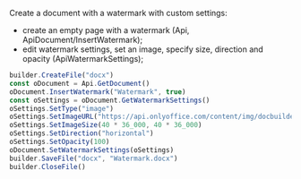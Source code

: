 Create a document with a watermark with custom settings:

* create an empty page with a watermark (Api, ApiDocument/InsertWatermark);
* edit watermark settings, set an image, specify size, direction and opacity (ApiWatermarkSettings);

```js document-builder={"documentType": "word", "editorConfig": {"customization": {"zoom": 60}}}
builder.CreateFile("docx")
const oDocument = Api.GetDocument()
oDocument.InsertWatermark("Watermark", true)
const oSettings = oDocument.GetWatermarkSettings()
oSettings.SetType("image")
oSettings.SetImageURL("https://api.onlyoffice.com/content/img/docbuilder/examples/onlyoffice_logo.png")
oSettings.SetImageSize(40 * 36_000, 40 * 36_000)
oSettings.SetDirection("horizontal")
oSettings.SetOpacity(100)
oDocument.SetWatermarkSettings(oSettings)
builder.SaveFile("docx", "Watermark.docx")
builder.CloseFile()
```